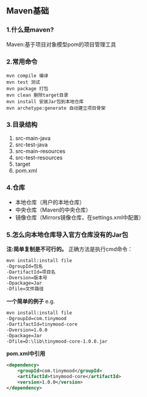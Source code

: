 ## Maven基础

### 1.什么是maven?
Maven:基于项目对象模型pom的项目管理工具

### 2.常用命令

```
mvn compile 编译
mvn test 测试
mvn package 打包
mvn clean 删除target目录
mvn install 安装Jar包到本地仓库
mvn archetype:generate 自动建立项目骨架
```

### 3.目录结构

1. src-main-java
2. src-test-java
3. src-main-resources
4. src-test-resources
5. target
6. pom.xml

### 4.仓库
- 本地仓库（用户的本地仓库）
- 中央仓库（Maven的中央仓库）
- 镜像仓库（Mirrors镜像仓库，在settings.xml中配置）

### 5.怎么向本地仓库导入官方仓库没有的Jar包
**注:简单复制是不可行的。**
正确方法是执行cmd命令：
```xml
mvn install:install file
-DgroupId=包名
-DartifactId=项目名
-Dversion=版本号
-Dpackage=Jar
-Dfile=文件路径
```
**一个简单的例子**
e.g.
```xml
mvn install:install file
-DgroupId=com.tinymood
-DartifactId=tinymood-core
-Dversion=1.0.0
-Dpackage=Jar
-Dfile=D:\lib\tinymood-core-1.0.0.jar
```

**pom.xml中引用**
```xml
<dependency>
    <groupId>com.tinymood</groupId>
    <artifactId>tinymood-core</artifactId>
    <version>1.0.0</version>
</dependency>
```
